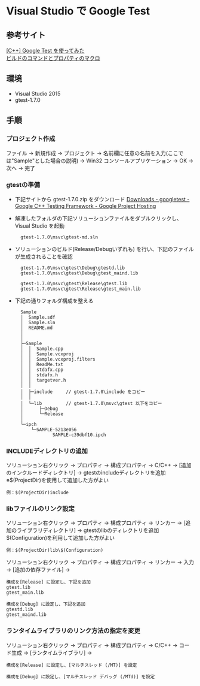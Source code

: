 # Visual Studio で Google Test

## 参考サイト
[[C++] Google Test を使ってみた](http://www.mori-soft.com/2008-08-15-01-36-37/2009-08-02-15-37-17/192-c-google-test)  
[ビルドのコマンドとプロパティのマクロ](https://msdn.microsoft.com/ja-jp/library/c02as0cs.aspx)  

## 環境
* Visual Studio 2015
* gtest-1.7.0

## 手順
### プロジェクト作成
ファイル -> 新規作成 -> プロジェクト -> 名前欄に任意の名前を入力(ここでは"Sample"とした場合の説明) -> Win32 コンソールアプリケーション -> OK -> 次へ -> 完了

### gtestの準備
* 下記サイトから gtest-1.7.0.zip をダウンロード
[Downloads - googletest - Google C++ Testing Framework - Google Project Hosting](https://code.google.com/p/googletest/downloads/list)

* 解凍したフォルダの下記ソリューションファイルをダブルクリックし、Visual Studio を起動

        gtest-1.7.0\msvc\gtest-md.sln

* ソリューションのビルド(Release/Debugいずれも) を行い、下記のファイルが生成されることを確認

        gtest-1.7.0\msvc\gtest\Debug\gtestd.lib
        gtest-1.7.0\msvc\gtest\Debug\gtest_maind.lib

        gtest-1.7.0\msvc\gtest\Release\gtest.lib
        gtest-1.7.0\msvc\gtest\Release\gtest_main.lib

* 下記の通りフォルダ構成を整える

        Sample
        │  Sample.sdf
        │  Sample.sln
        │  README.md
        │
        │
        ├─Sample
        │  │  Sample.cpp
        │  │  Sample.vcxproj
        │  │  Sample.vcxproj.filters
        │  │  ReadMe.txt
        │  │  stdafx.cpp
        │  │  stdafx.h
        │  │  targetver.h
        │  │
        │  ├─include     // gtest-1.7.0\include をコピー
        │  │
        │  └─lib         // gtest-1.7.0\msvc\gtest 以下をコピー
        │      ├─Debug
        │      └─Release
        │
        └─ipch
            └─SAMPLE-5213e056
                    SAMPLE-c39dbf10.ipch

### INCLUDEディレクトリの追加
ソリューション右クリック -> プロパティ -> 構成プロパティ -> C/C++ -> [追加のインクルードディレクトリ] -> gtestのincludeディレクトリを追加  
※$(ProjectDir)を使用して追加した方がよい  

    例：$(ProjectDir)include

### libファイルのリンク設定
ソリューション右クリック -> プロパティ -> 構成プロパティ -> リンカー -> [追加のライブラリディレクトリ] -> gtestのlibのディレクトリを追加
$(Configuration)を利用して追加した方がよい  

    例：$(ProjectDir)lib\$(Configuration)

ソリューション右クリック -> プロパティ -> 構成プロパティ -> リンカー -> 入力 -> [追加の依存ファイル] ->  

    構成を[Release] に設定し、下記を追加
    gtest.lib
    gtest_main.lib

    構成を[Debug] に設定し、下記を追加
    gtestd.lib
    gtest_maind.lib

### ランタイムライブラリのリンク方法の指定を変更
ソリューション右クリック -> プロパティ -> 構成プロパティ -> C/C++ -> コード生成 -> [ランタイムライブラリ] ->  

    構成を[Release] に設定し、[マルチスレッド (/MT)] を設定

    構成を[Debug] に設定し、[マルチスレッド デバッグ (/MTd)] を設定


